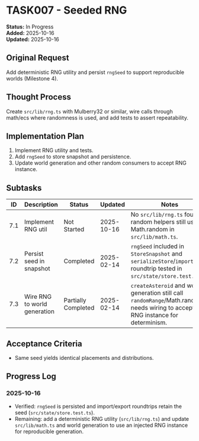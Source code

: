# TASK007 - Seeded RNG

**Status:** In Progress  
**Added:** 2025-10-16  
**Updated:** 2025-10-16

## Original Request

Add deterministic RNG utility and persist `rngSeed` to support reproducible worlds (Milestone 4).

## Thought Process

Create `src/lib/rng.ts` with Mulberry32 or similar, wire calls through math/ecs where randomness is used, and add tests to assert repeatability.

## Implementation Plan

1. Implement RNG utility and tests.
1. Add `rngSeed` to store snapshot and persistence.
1. Update world generation and other random consumers to accept RNG instance.

## Subtasks

| ID | Description | Status | Updated | Notes |
| --- | ----------- | ------ | ------- | ----- |
| 7.1 | Implement RNG util | Not Started | 2025-10-16 | No `src/lib/rng.ts` found; random helpers still use Math.random in `src/lib/math.ts`. |
| 7.2 | Persist seed in snapshot | Completed | 2025-02-14 | `rngSeed` included in `StoreSnapshot` and `serializeStore`/`importState` roundtrip tested in `src/state/store.test.ts`. |
| 7.3 | Wire RNG to world generation | Partially Completed | 2025-02-14 | `createAsteroid` and world generation still call `randomRange`/Math.random; needs wiring to accept RNG instance for determinism. |

## Acceptance Criteria

- Same seed yields identical placements and distributions.

## Progress Log

### 2025-10-16

- Verified: `rngSeed` is persisted and import/export roundtrips retain the seed (`src/state/store.test.ts`).
- Remaining: add a deterministic RNG utility (`src/lib/rng.ts`) and update `src/lib/math.ts` and world generation to use an injected RNG instance for reproducible generation.
